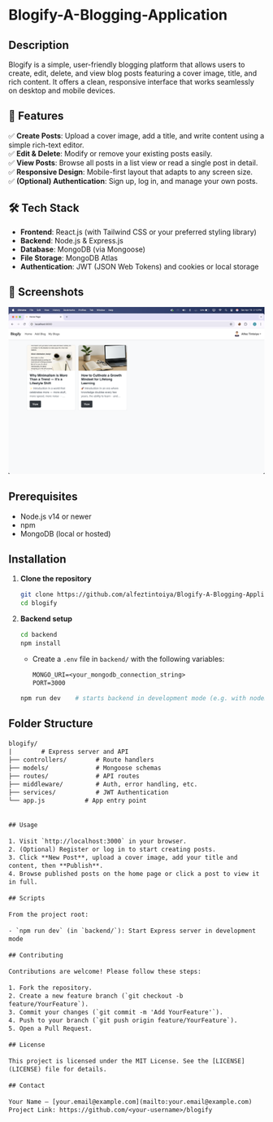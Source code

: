 # Blogify-A-Blogging-Application

## Description

Blogify is a simple, user-friendly blogging platform that allows users to create, edit, delete, and view blog posts featuring a cover image, title, and rich content. It offers a clean, responsive interface that works seamlessly on desktop and mobile devices.

## 🚀 Features

✅ **Create Posts**: Upload a cover image, add a title, and write content using a simple rich-text editor.  
✅ **Edit & Delete**: Modify or remove your existing posts easily.  
✅ **View Posts**: Browse all posts in a list view or read a single post in detail.  
✅ **Responsive Design**: Mobile-first layout that adapts to any screen size.  
✅ **(Optional) Authentication**: Sign up, log in, and manage your own posts.  

## 🛠 Tech Stack

- **Frontend**: React.js (with Tailwind CSS or your preferred styling library)  
- **Backend**: Node.js & Express.js  
- **Database**: MongoDB (via Mongoose)  
- **File Storage**: MongoDB Atlas 
- **Authentication**: JWT (JSON Web Tokens) and cookies or local storage  

## 📸 Screenshots
<img src="public/gitImages/HomePage.png" alt="Home Page"/>

## Prerequisites

- Node.js v14 or newer  
- npm
- MongoDB (local or hosted)  

## Installation

1. **Clone the repository**
   ```bash
   git clone https://github.com/alfeztintoiya/Blogify-A-Blogging-Application.git
   cd blogify
   ```

2. **Backend setup**
   ```bash
   cd backend
   npm install
   ```
   - Create a `.env` file in `backend/` with the following variables:
     ```env
     MONGO_URI=<your_mongodb_connection_string>
     PORT=3000
     ```
   ```bash
   npm run dev    # starts backend in development mode (e.g. with nodemon)
   ```


## Folder Structure

```
blogify/
|        # Express server and API
├── controllers/        # Route handlers
├── models/             # Mongoose schemas
├── routes/             # API routes
├── middleware/         # Auth, error handling, etc.
├── services/           # JWT Authentication
└── app.js           # App entry point


## Usage

1. Visit `http://localhost:3000` in your browser.  
2. (Optional) Register or log in to start creating posts.  
3. Click **New Post**, upload a cover image, add your title and content, then **Publish**.  
4. Browse published posts on the home page or click a post to view it in full.

## Scripts

From the project root:

- `npm run dev` (in `backend/`): Start Express server in development mode

## Contributing

Contributions are welcome! Please follow these steps:

1. Fork the repository.  
2. Create a new feature branch (`git checkout -b feature/YourFeature`).  
3. Commit your changes (`git commit -m 'Add YourFeature'`).  
4. Push to your branch (`git push origin feature/YourFeature`).  
5. Open a Pull Request.

## License

This project is licensed under the MIT License. See the [LICENSE](LICENSE) file for details.

## Contact

Your Name – [your.email@example.com](mailto:your.email@example.com)  
Project Link: https://github.com/<your-username>/blogify

